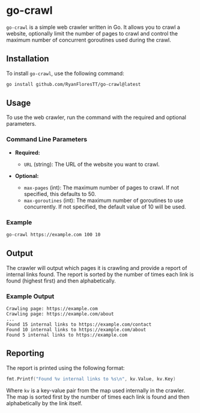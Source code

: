 # go-crawl

`go-crawl` is a simple web crawler written in Go. It allows you to crawl a website, optionally limit the number of pages to crawl and control the maximum number of concurrent goroutines used during the crawl.

## Installation

To install `go-crawl`, use the following command:

```bash
go install github.com/RyanFloresTT/go-crawl@latest
```

## Usage

To use the web crawler, run the command with the required and optional parameters. 

### Command Line Parameters

- **Required:**
  - `URL` (string): The URL of the website you want to crawl.

- **Optional:**
  - `max-pages` (int): The maximum number of pages to crawl. If not specified, this defaults to 50.
  - `max-goroutines` (int): The maximum number of goroutines to use concurrently. If not specified, the default value of 10 will be used.

### Example

```bash
go-crawl https://example.com 100 10
```

## Output

The crawler will output which pages it is crawling and provide a report of internal links found. The report is sorted by the number of times each link is found (highest first) and then alphabetically.

### Example Output

```
Crawling page: https://example.com
Crawling page: https://example.com/about
...
Found 15 internal links to https://example.com/contact
Found 10 internal links to https://example.com/about
Found 5 internal links to https://example.com
```

## Reporting

The report is printed using the following format:

```go
fmt.Printf("Found %v internal links to %s\n", kv.Value, kv.Key)
```

Where `kv` is a key-value pair from the map used internally in the crawler. The map is sorted first by the number of times each link is found and then alphabetically by the link itself.
